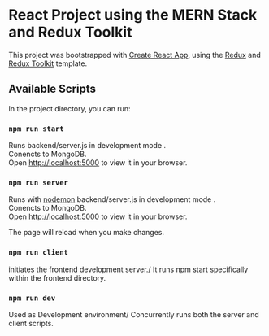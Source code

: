 # React Project using the MERN Stack and Redux Toolkit

This project was bootstrapped with [Create React App](https://github.com/facebook/create-react-app), using the [Redux](https://redux.js.org/) and [Redux Toolkit](https://redux-toolkit.js.org/) template.

## Available Scripts

In the project directory, you can run:

### `npm run start`

Runs backend/server.js in development mode .\
Conencts to MongoDB.\
Open [http://localhost:5000](http://localhost:5000) to view it in your browser.

### `npm run server`

Runs with [nodemon](https://www.npmjs.com/package/nodemon) backend/server.js in development mode .\
Conencts to MongoDB.\
Open [http://localhost:5000](http://localhost:5000) to view it in your browser.

The page will reload when you make changes.

### `npm run client`

initiates the frontend development server./
It runs npm start specifically within the frontend directory.

### `npm run dev`

Used as Development environment/
Concurrently runs both the server and client scripts.
